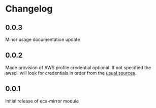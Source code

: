 # Changelog

## 0.0.3

Minor usage documentation update

## 0.0.2

Made provision of AWS profile credential optional. If not specified the awscli will look for credentials in order from the [usual sources](https://docs.aws.amazon.com/cli/latest/userguide/cli-configure-files.html).

## 0.0.1

Initial release of ecs-mirror module